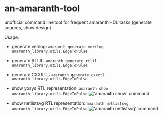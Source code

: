 # an-amaranth-tool
unofficial command line tool for frequent amaranth HDL tasks (generate sources, show design)

Usage:
* generate verilog:
    `amaranth generate verilog amaranth_library.utils.EdgeToPulse`

* generate RTLIL:
    `amaranth generate rtlil amaranth_library.utils.EdgeToPulse`

* generate CXXRTL:
    `amaranth generate cxxrtl amaranth_library.utils.EdgeToPulse`

* show yosys RTL representation:
    `amaranth show amaranth_library.utils.EdgeToPulse`
    !['amaranth show' command](https://github.com/hansfbaier/an-amaranth-tool/blob/main/doc/show.png)

* show netlistsvg RTL representation:
    `amaranth netlistsvg  amaranth_library.utils.EdgeToPulse`
    !['amaranth netlistsvg' command](https://github.com/hansfbaier/an-amaranth-tool/blob/main/doc/netlistsvg.png)
